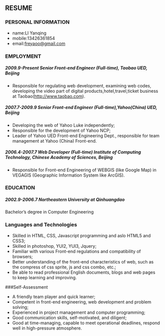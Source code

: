 ## RESUME

### PERSONAL INFORMATION

- name:LI Yanqing
- mobile:13426361854
- email:freyaoo@gmail.com

### EMPLOYMENT

##### 2009.9-Present   Senior Front-end Engineer (Full-time), Taobao UED, Beijing

- Responsible for regulating web development, examining web codes, developing the video part of digital products,hotel,travel,ticket business at Taobao(http://www.taobao.com).

##### 2007.7-2009.9  Senior Front-end Engineer (Full-time),Yahoo(China) UED, Beijing

- Developing the web of Yahoo Luke independently;
- Responsible for the development of Yahoo NCP;
- Leader of Yahoo UED Front-end Engineering Dept., responsible for team management at Yahoo (China) Front-end.

##### 2006.4-2007.7  Web Developer (Full-time)  Institute of Computing Technology, Chinese Academy of Sciences, Beijing

- Responsible for Front-end Engineering of WEBGIS (like Google Map) in VEGAGIS (Geographic Information System like ArcGIS).

### EDUCATION

##### 2002.9-2006.7  Northeastern University at Qinhuangdao

Bachelor’s degree in Computer Engineering

### Languages and Technologies
    
- Skilled in HTML, CSS, Javascript programming and aslo HTML5 and CSS3;
- Skilled in photoshop, YUI2, YUI3, Jquery;
- Familiar with various Front-end regulations and compatibility of browsers;
- Better understanding of the front-end characteristics of web, such as the compress of css sprite, js and css combo, etc.;
- Be able to read professional English documents, blogs and web pages to keep learning and improving.

###Self-Assessment 

- A friendly team player and quick learner;
- Competent in front-end engineering, web development and problem solving;
- Experienced in project management and computer programming;
- Good communication skills, self-motivated, and diligent;
- Good at time-managing, capable to meet operational deadlines, respond well in high-pressure atmosphere.


